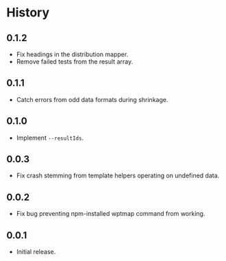 # History

## 0.1.2

* Fix headings in the distribution mapper.
* Remove failed tests from the result array.

## 0.1.1

* Catch errors from odd data formats during shrinkage.

## 0.1.0

* Implement `--resultIds`.

## 0.0.3

* Fix crash stemming from template helpers operating on undefined data.

## 0.0.2

* Fix bug preventing npm-installed wptmap command from working.

## 0.0.1

* Initial release.

